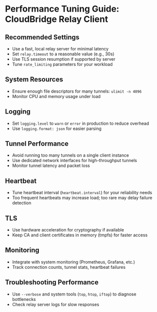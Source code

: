 # Performance Tuning Guide: CloudBridge Relay Client

## Recommended Settings
- Use a fast, local relay server for minimal latency
- Set `relay.timeout` to a reasonable value (e.g., 30s)
- Use TLS session resumption if supported by server
- Tune `rate_limiting` parameters for your workload

## System Resources
- Ensure enough file descriptors for many tunnels: `ulimit -n 4096`
- Monitor CPU and memory usage under load

## Logging
- Set `logging.level` to `warn` or `error` in production to reduce overhead
- Use `logging.format: json` for easier parsing

## Tunnel Performance
- Avoid running too many tunnels on a single client instance
- Use dedicated network interfaces for high-throughput tunnels
- Monitor tunnel latency and packet loss

## Heartbeat
- Tune heartbeat interval (`heartbeat.interval`) for your reliability needs
- Too frequent heartbeats may increase load; too rare may delay failure detection

## TLS
- Use hardware acceleration for cryptography if available
- Keep CA and client certificates in memory (tmpfs) for faster access

## Monitoring
- Integrate with system monitoring (Prometheus, Grafana, etc.)
- Track connection counts, tunnel stats, heartbeat failures

## Troubleshooting Performance
- Use `--verbose` and system tools (`top`, `htop`, `iftop`) to diagnose bottlenecks
- Check relay server logs for slow responses 